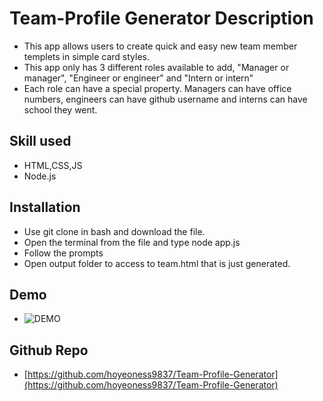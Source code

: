 # Team-Profile Generator Description

- This app allows users to create quick and easy new team member templets in simple card styles.
- This app only has 3 different roles available to add, "Manager or manager", "Engineer or engineer" and "Intern or intern"
- Each role can have a special property. Managers can have office numbers, engineers can have github username and interns can have school they went.

## Skill used

- HTML,CSS,JS
- Node.js

## Installation

- Use git clone in bash and download the file.
- Open the terminal from the file and type node app.js
- Follow the prompts
- Open output folder to access to team.html that is just generated.

## Demo

- ![DEMO](./Assets/10-homework-hoyeon-demo.gif)

## Github Repo

- [https://github.com/hoyeoness9837/Team-Profile-Generator](https://github.com/hoyeoness9837/Team-Profile-Generator)
